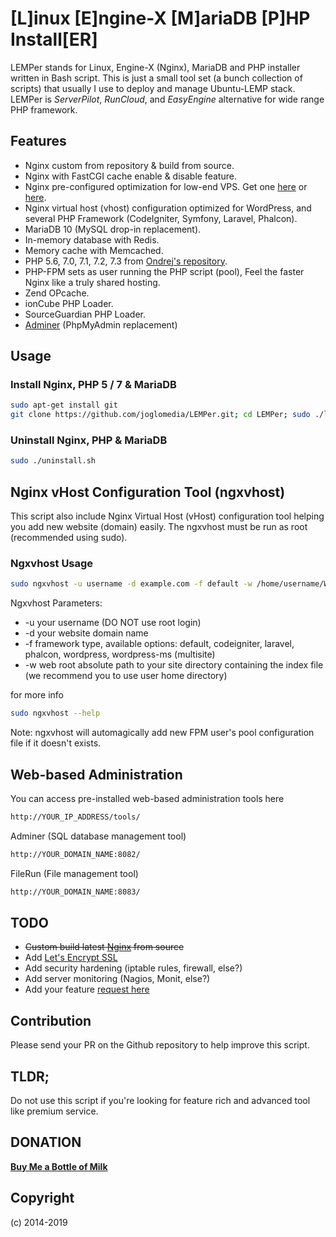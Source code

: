 # [L]inux [E]ngine-X [M]ariaDB [P]HP Install[ER]
LEMPer stands for Linux, Engine-X (Nginx), MariaDB and PHP installer written in Bash script. This is just a small tool set (a bunch collection of scripts) that usually I use to deploy and manage Ubuntu-LEMP stack. LEMPer is _ServerPilot_, _RunCloud_, and _EasyEngine_ alternative for wide range PHP framework.

## Features
* Nginx custom from repository & build from source.
* Nginx with FastCGI cache enable & disable feature.
* Nginx pre-configured optimization for low-end VPS. Get one [here](https://eslabs.id/digitalocean/) or [here](https://eslabs.id/upcloud/).
* Nginx virtual host (vhost) configuration optimized for WordPress, and several PHP Framework (CodeIgniter, Symfony, Laravel, Phalcon).
* MariaDB 10 (MySQL drop-in replacement).
* In-memory database with Redis.
* Memory cache with Memcached.
* PHP 5.6, 7.0, 7.1, 7.2, 7.3 from [Ondrej's repository](https://launchpad.net/~ondrej/+archive/ubuntu/php).
* PHP-FPM sets as user running the PHP script (pool), Feel the faster Nginx like a truly shared hosting.
* Zend OPcache.
* ionCube PHP Loader.
* SourceGuardian PHP Loader.
* [Adminer](https://www.adminer.org/) (PhpMyAdmin replacement)

## Usage

### Install Nginx, PHP 5 / 7 &amp; MariaDB
```bash
sudo apt-get install git
git clone https://github.com/joglomedia/LEMPer.git; cd LEMPer; sudo ./lemper.sh
```

### Uninstall Nginx, PHP &amp; MariaDB
```bash
sudo ./uninstall.sh
```

## Nginx vHost Configuration Tool (ngxvhost)
This script also include Nginx Virtual Host (vHost) configuration tool helping you add new website (domain) easily.
The ngxvhost must be run as root (recommended using sudo).

### Ngxvhost Usage
```bash
sudo ngxvhost -u username -d example.com -f default -w /home/username/Webs/example.com
```
Ngxvhost Parameters:

* -u your username (DO NOT use root login)
* -d your website domain name
* -f framework type, available options: default, codeigniter, laravel, phalcon, wordpress, wordpress-ms (multisite)
* -w web root absolute path to your site directory containing the index file (we recommend you to use user home directory)

for more info
```bash
sudo ngxvhost --help
```

Note: ngxvhost will automagically add new FPM user's pool configuration file if it doesn't exists.

## Web-based Administration
You can access pre-installed web-based administration tools here
```bash
http://YOUR_IP_ADDRESS/tools/
```
Adminer (SQL database management tool)
```bash
http://YOUR_DOMAIN_NAME:8082/
```
FileRun (File management tool)
```bash
http://YOUR_DOMAIN_NAME:8083/
```

## TODO
* ~~Custom build latest [Nginx](https://nginx.org/en/) from source~~
* Add [Let's Encrypt SSL](https://letsencrypt.org/)
* Add security hardening (iptable rules, firewall, else?)
* Add server monitoring (Nagios, Monit, else?)
* Add your feature [request here](https://github.com/joglomedia/LEMPer/issues/new)

## Contribution
Please send your PR on the Github repository to help improve this script.

## TLDR;
Do not use this script if you're looking for feature rich and advanced tool like premium service.

## DONATION
**[Buy Me a Bottle of Milk](https://paypal.me/masedi)**

## Copyright
(c) 2014-2019
